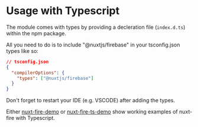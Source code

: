 # Usage with Typescript

The module comes with types by providing a decleration file (`index.d.ts`) within the npm package.

All you need to do is to include "@nuxtjs/firebase" in your tsconfig.json types like so:

```json
// tsconfig.json
{
  "compilerOptions": {
    "types": ["@nuxtjs/firebase"]
  }
}
```

Don't forget to restart your IDE (e.g. VSCODE) after adding the types.

Either [nuxt-fire-demo](https://github.com/lupas/nuxt-fire-demo) or [nuxt-fire-ts-demo](https://github.com/lupas/nuxt-fire-ts-demo) show working examples of nuxt-fire with Typescript.
